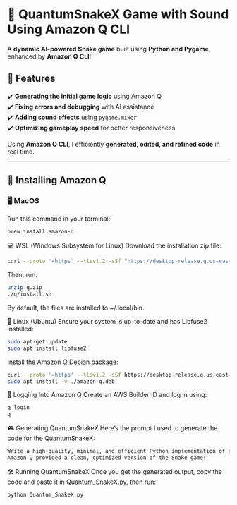 # 🐍 QuantumSnakeX Game with Sound Using Amazon Q CLI  

A **dynamic AI-powered Snake game** built using **Python and Pygame**, enhanced by **Amazon Q CLI**!  

## 🚀 Features  
✔️ **Generating the initial game logic** using Amazon Q  
✔️ **Fixing errors and debugging** with AI assistance  
✔️ **Adding sound effects** using `pygame.mixer`  
✔️ **Optimizing gameplay speed** for better responsiveness  

Using **Amazon Q CLI**, I efficiently **generated, edited, and refined code** in real time.  

---

## 🔧 Installing Amazon Q  

### 🖥 MacOS  
Run this command in your terminal:  
```bash
brew install amazon-q
```

💻 WSL (Windows Subsystem for Linux)
Download the installation zip file:

```bash
curl --proto '=https' --tlsv1.2 -sSf "https://desktop-release.q.us-east-1.amazonaws.com/latest/q-x86_64-linux.zip" -o "q.zip"
```

Then, run:

```bash
unzip q.zip  
./q/install.sh
```
  
By default, the files are installed to ~/.local/bin.

🐧 Linux (Ubuntu)
Ensure your system is up-to-date and has Libfuse2 installed:

```bash
sudo apt-get update  
sudo apt install libfuse2
```  

Install the Amazon Q Debian package:
```bash
curl --proto '=https' --tlsv1.2 -sSf https://desktop-release.q.us-east-1.amazonaws.com/latest/amazon-q.deb -o amazon-q.deb  
sudo apt install -y ./amazon-q.deb  
```

🔑 Logging Into Amazon Q
Create an AWS Builder ID and log in using:
```bash
q login  
q  
```

🎮 Generating QuantumSnakeX
Here’s the prompt I used to generate the code for the QuantumSnakeX:
```bash
Write a high-quality, minimal, and efficient Python implementation of a greedy snake game, suitable for experienced developers, including only non-obvious comments.
Amazon Q provided a clean, optimized version of the Snake game!
```

🛠 Running QuantumSnakeX
Once you get the generated output, copy the code and paste it in Quantum_SnakeX.py, then run:
```bash
python Quantum_SnakeX.py
```


